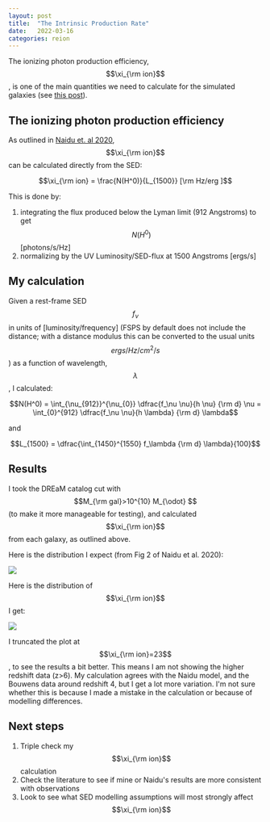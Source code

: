 ```yaml
---
layout: post
title:  "The Intrinsic Production Rate"
date:   2022-03-16
categories: reion
---
```


The ionizing photon production efficiency, $$\xi_{\rm ion}$$, is one of the main quantities we need to calculate for the simulated galaxies (see <a href="https://ndrakos.github.io/blog/reion/Reionization_Modelling/">this post</a>).

## The ionizing photon production efficiency

As outlined in <a href="https://ui.adsabs.harvard.edu/abs/2020ApJ...892..109N/abstract">Naidu et. al 2020</a>, $$\xi_{\rm ion}$$ can be calculated directly from the SED:

$$\xi_{\rm ion} = \frac{N(H^0)}{L_{1500}} [\rm Hz/erg ]$$

This is done by:
1. integrating the flux produced below the Lyman limit (912 Angstroms) to get $$N(H^0)$$ [photons/s/Hz]
2. normalizing by the UV Luminosity/SED-flux at 1500 Angstroms [ergs/s]


## My calculation

Given a rest-frame SED $$f_{\nu}$$ in units of [luminosity/frequency] (FSPS by default does not include the distance; with a distance modulus this can be converted to the usual units $$ergs/Hz/cm^2/s$$) as a function of wavelength, $$\lambda$$, I calculated:

$$N(H^0) = \int_{\nu_{912}}^{\nu_{0}} \dfrac{f_\nu \nu}{h \nu}  {\rm d} \nu = \int_{0}^{912} \dfrac{f_\nu \nu}{h \lambda} {\rm d} \lambda$$

and

$$L_{1500} = \dfrac{\int_{1450}^{1550} f_\lambda {\rm d} \lambda}{100}$$


## Results

I took the DREaM catalog cut with $$M_{\rm gal}>10^{10} M_{\odot} $$ (to make it more manageable for testing), and calculated $$\xi_{\rm ion}$$ from each galaxy, as outlined above.

Here is the distribution I expect (from Fig 2 of Naidu et al. 2020):

<img src="{{ site.baseurl }}/assets/plots/20220316_naidufig2.png">

Here is the distribution of $$\xi_{\rm ion}$$ I get:

<img src="{{ site.baseurl }}/assets/plots/20220316_xi_ion.png">

I truncated the plot at $$\xi_{\rm ion}=23$$, to see the results a bit better. This means I am not showing the higher redshift data (z>6). My calculation agrees with the Naidu model, and the Bouwens data around redshift 4, but I get a lot more variation. I'm not sure whether this is because I made a mistake in the calculation or because of modelling differences.

## Next steps

1. Triple check my $$\xi_{\rm ion}$$ calculation
2. Check the literature to see if mine or Naidu's results are more consistent with observations
3. Look to see what SED modelling assumptions will most strongly affect $$\xi_{\rm ion}$$
